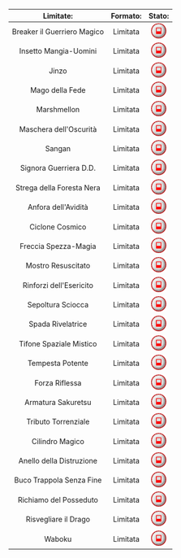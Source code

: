 | Limitate:                   | Formato: | Stato: |
|:---------------------------:|:-------:|:-------:|
| Breaker il Guerriero Magico | Limitata | <img src="/images/limited.png" alt="drawing" width="30"/> |
| Insetto Mangia-Uomini       | Limitata | <img src="/images/limited.png" alt="drawing" width="30"/> |
| Jinzo                       | Limitata | <img src="/images/limited.png" alt="drawing" width="30"/> |
| Mago della Fede             | Limitata | <img src="/images/limited.png" alt="drawing" width="30"/> |
| Marshmellon                 | Limitata | <img src="/images/limited.png" alt="drawing" width="30"/> |
| Maschera dell'Oscurità      | Limitata | <img src="/images/limited.png" alt="drawing" width="30"/> |
| Sangan                      | Limitata | <img src="/images/limited.png" alt="drawing" width="30"/> |
| Signora Guerriera D.D.      | Limitata | <img src="/images/limited.png" alt="drawing" width="30"/> |
| Strega della Foresta Nera   | Limitata | <img src="/images/limited.png" alt="drawing" width="30"/> |
| Anfora dell'Avidità         | Limitata | <img src="/images/limited.png" alt="drawing" width="30"/> |
| Ciclone Cosmico             | Limitata | <img src="/images/limited.png" alt="drawing" width="30"/> |
| Freccia Spezza-Magia        | Limitata | <img src="/images/limited.png" alt="drawing" width="30"/> |
| Mostro Resuscitato          | Limitata | <img src="/images/limited.png" alt="drawing" width="30"/> |
| Rinforzi dell'Esericito     | Limitata | <img src="/images/limited.png" alt="drawing" width="30"/> |
| Sepoltura Sciocca           | Limitata | <img src="/images/limited.png" alt="drawing" width="30"/> |
| Spada Rivelatrice           | Limitata | <img src="/images/limited.png" alt="drawing" width="30"/> |
| Tifone Spaziale Mistico     | Limitata | <img src="/images/limited.png" alt="drawing" width="30"/> |
| Tempesta Potente            | Limitata | <img src="/images/limited.png" alt="drawing" width="30"/> |
| Forza Riflessa              | Limitata | <img src="/images/limited.png" alt="drawing" width="30"/> |
| Armatura Sakuretsu          | Limitata | <img src="/images/limited.png" alt="drawing" width="30"/> |
| Tributo Torrenziale         | Limitata | <img src="/images/limited.png" alt="drawing" width="30"/> |
| Cilindro Magico             | Limitata | <img src="/images/limited.png" alt="drawing" width="30"/> |
| Anello della Distruzione    | Limitata | <img src="/images/limited.png" alt="drawing" width="30"/> |
| Buco Trappola Senza Fine    | Limitata | <img src="/images/limited.png" alt="drawing" width="30"/> |
| Richiamo del Posseduto      | Limitata | <img src="/images/limited.png" alt="drawing" width="30"/> |
| Risvegliare il Drago        | Limitata | <img src="/images/limited.png" alt="drawing" width="30"/> |
| Waboku                      | Limitata | <img src="/images/limited.png" alt="drawing" width="30"/> |

